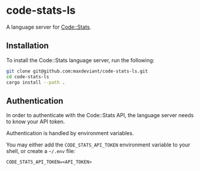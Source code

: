 # code-stats-ls

A language server for [Code::Stats](https://codestats.net/).

## Installation

To install the Code::Stats language server, run the following:

```sh
git clone git@github.com:maxdeviant/code-stats-ls.git
cd code-stats-ls
cargo install --path .
```

## Authentication

In order to authenticate with the Code::Stats API, the language server needs to know your API token.

Authentication is handled by environment variables.

You may either add the `CODE_STATS_API_TOKEN` environment variable to your shell, or create a `~/.env` file:

```
CODE_STATS_API_TOKEN=<API_TOKEN>
```
